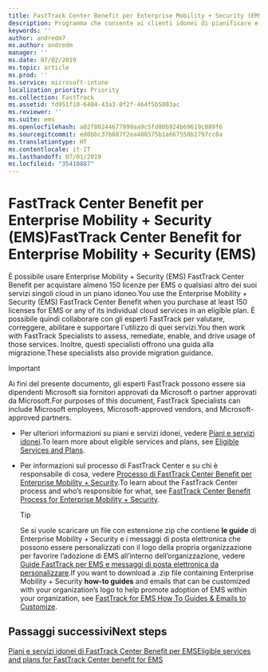 ```yaml
---
title: FastTrack Center Benefit per Enterprise Mobility + Security (EMS)
description: Programma che consente ai clienti idonei di pianificare e distribuire Intune e Azure Active Directory Premium
keywords: ''
author: andredm7
ms.author: andredm
manager: ''
ms.date: 07/02/2019
ms.topic: article
ms.prod: ''
ms.service: microsoft-intune
localization_priority: Priority
ms.collection: FastTrack
ms.assetid: fd951f10-6404-43a3-8f2f-464f5b5003ac
ms.reviewer: ''
ms.suite: ems
ms.openlocfilehash: a02f80244677999aa9c5fd80b924b69619c089f6
ms.sourcegitcommit: ed0bbc37b887f2ea408575b1a667550b2797cc0a
ms.translationtype: HT
ms.contentlocale: it-IT
ms.lasthandoff: 07/01/2019
ms.locfileid: "35410887"
---
```

# <a name="fasttrack-center-benefit-for-enterprise-mobility--security-ems"></a><span data-ttu-id="47542-103">FastTrack Center Benefit per Enterprise Mobility + Security (EMS)</span><span class="sxs-lookup"><span data-stu-id="47542-103">FastTrack Center Benefit for Enterprise Mobility + Security (EMS)</span></span>

<span data-ttu-id="47542-104">È possibile usare Enterprise Mobility + Security (EMS) FastTrack Center Benefit per acquistare almeno 150 licenze per EMS o qualsiasi altro dei suoi servizi singoli cloud in un piano idoneo.</span><span class="sxs-lookup"><span data-stu-id="47542-104">You use the Enterprise Mobility + Security (EMS) FastTrack Center Benefit when you purchase at least 150 licenses for EMS or any of its individual cloud services in an eligible plan.</span></span> <span data-ttu-id="47542-105">È possibile quindi collaborare con gli esperti FastTrack per valutare, correggere, abilitare e supportare l'utilizzo di quei servizi.</span><span class="sxs-lookup"><span data-stu-id="47542-105">You then work with FastTrack Specialists to assess, remediate, enable, and drive usage of those services.</span></span> <span data-ttu-id="47542-106">Inoltre, questi specialisti offrono una guida alla migrazione.</span><span class="sxs-lookup"><span data-stu-id="47542-106">These specialists also provide migration guidance.</span></span> 

> [!IMPORTANT]
> <span data-ttu-id="47542-107">Ai fini del presente documento, gli esperti FastTrack possono essere sia dipendenti Microsoft sia fornitori approvati da Microsoft o partner approvati da Microsoft.</span><span class="sxs-lookup"><span data-stu-id="47542-107">For purposes of this document, FastTrack Specialists can include Microsoft employees, Microsoft-approved vendors, and Microsoft-approved partners.</span></span>

- <span data-ttu-id="47542-108">Per ulteriori informazioni su piani e servizi idonei, vedere [Piani e servizi idonei](M365-eligible-services-and-plans.md).</span><span class="sxs-lookup"><span data-stu-id="47542-108">To learn more about eligible services and plans, see [Eligible Services and Plans](M365-eligible-services-and-plans.md).</span></span>

- <span data-ttu-id="47542-109">Per informazioni sul processo di FastTrack Center e su chi è responsabile di cosa, vedere [Processo di FastTrack Center Benefit per Enterprise Mobility + Security](EMS-fasttrack-process.md).</span><span class="sxs-lookup"><span data-stu-id="47542-109">To learn about the FastTrack Center process and who’s responsible for what, see [FastTrack Center Benefit Process for Enterprise Mobility + Security](EMS-fasttrack-process.md).</span></span>

    > [!TIP]
    > <span data-ttu-id="47542-110">Se si vuole scaricare un file con estensione zip che contiene **le guide** di Enterprise Mobility + Security e i messaggi di posta elettronica che possono essere personalizzati con il logo della propria organizzazione per favorire l’adozione di EMS all’interno dell’organizzazione, vedere [Guide FastTrack per EMS e messaggi di posta elettronica da personalizzare](https://gallery.technet.microsoft.com/FastTrack-for-EMS-How-To-f170da4c).</span><span class="sxs-lookup"><span data-stu-id="47542-110">If you want to download a .zip file containing Enterprise Mobility + Security **how-to guides** and emails that can be customized with your organization’s logo to help promote adoption of EMS within your organization, see [FastTrack for EMS How To Guides & Emails to Customize](https://gallery.technet.microsoft.com/FastTrack-for-EMS-How-To-f170da4c).</span></span>

## <a name="next-steps"></a><span data-ttu-id="47542-111">Passaggi successivi</span><span class="sxs-lookup"><span data-stu-id="47542-111">Next steps</span></span>

[<span data-ttu-id="47542-112">Piani e servizi idonei di FastTrack Center Benefit per EMS</span><span class="sxs-lookup"><span data-stu-id="47542-112">Eligible services and plans for FastTrack Center benefit for EMS</span></span>](M365-eligible-services-and-plans.md)



